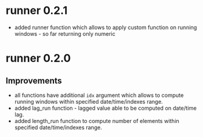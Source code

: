 # runner 0.2.1
* added runner function which allows to apply custom function on running windows - so far returning only numeric

# runner 0.2.0

## Improvements

* all functions have additional `idx` argument which allows to compute running windows within specified date/time/indexes range.
* added lag_run function - lagged value able to be computed on date/time lag.
* added length_run function to compute number of elements within specified date/time/indexes range.
